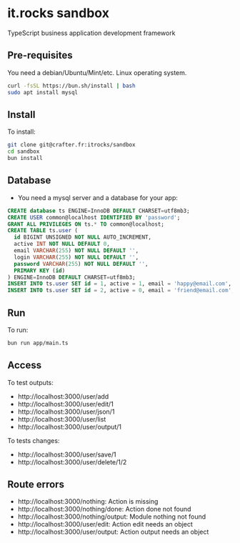 # it.rocks sandbox

TypeScript business application development framework

## Pre-requisites

You need a debian/Ubuntu/Mint/etc. Linux operating system.

```bash
curl -fsSL https://bun.sh/install | bash
sudo apt install mysql
```

## Install

To install:

```bash
git clone git@crafter.fr:itrocks/sandbox
cd sandbox
bun install
```

## Database

- You need a mysql server and a database for your app:

```sql
CREATE database ts ENGINE=InnoDB DEFAULT CHARSET=utf8mb3;
CREATE USER common@localhost IDENTIFIED BY 'password';
GRANT ALL PRIVILEGES ON ts.* TO common@localhost;
CREATE TABLE ts.user (
  id BIGINT UNSIGNED NOT NULL AUTO_INCREMENT,
  active INT NOT NULL DEFAULT 0,
  email VARCHAR(255) NOT NULL DEFAULT '',
  login VARCHAR(255) NOT NULL DEFAULT '',
  password VARCHAR(255) NOT NULL DEFAULT '',
  PRIMARY KEY (id)
) ENGINE=InnoDB DEFAULT CHARSET=utf8mb3;
INSERT INTO ts.user SET id = 1, active = 1, email = 'happy@email.com', login = 'happy', password = 'xxxx';
INSERT INTO ts.user SET id = 2, active = 0, email = 'friend@email.com', login = 'friend', password = 'xxxx'; 
```

## Run

To run:

```bash
bun run app/main.ts
```

## Access

To test outputs:

- http://localhost:3000/user/add
- http://localhost:3000/user/edit/1
- http://localhost:3000/user/json/1
- http://localhost:3000/user/list
- http://localhost:3000/user/output/1

To tests changes:

- http://localhost:3000/user/save/1
- http://localhost:3000/user/delete/1/2

## Route errors

- http://localhost:3000/nothing: Action is missing
- http://localhost:3000/nothing/done: Action done not found
- http://localhost:3000/nothing/output: Module nothing not found
- http://localhost:3000/user/edit: Action edit needs an object
- http://localhost:3000/user/output: Action output needs an object
